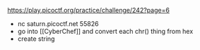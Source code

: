 https://play.picoctf.org/practice/challenge/242?page=6

- nc saturn.picoctf.net 55826
- go into [[CyberChef]] and convert each chr() thing from hex
- create string

